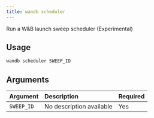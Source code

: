 ```yaml
---
title: wandb scheduler
---
```


Run a W&B launch sweep scheduler (Experimental)

## Usage

```bash
wandb scheduler SWEEP_ID
```

## Arguments

| Argument | Description | Required |
| :--- | :--- | :--- |
| `SWEEP_ID` | No description available | Yes |
